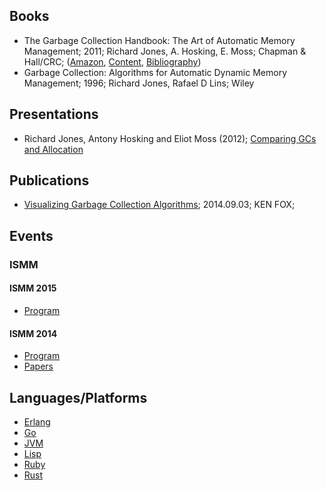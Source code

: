 ## Books

* The Garbage Collection Handbook: The Art of Automatic Memory Management; 2011; Richard Jones, A. Hosking, E. Moss; Chapman & Hall/CRC; ([Amazon](http://www.amazon.com/The-Garbage-Collection-Handbook-Management/dp/1420082795), [Content](The_Garbage_Collection_Handbook.pdf), [Bibliography](http://www.cs.kent.ac.uk/people/staff/rej/gcbib/))
* Garbage Collection: Algorithms for Automatic Dynamic Memory Management; 1996; Richard Jones, Rafael D Lins; Wiley  

## Presentations

* Richard Jones, Antony Hosking and Eliot Moss (2012); [Comparing GCs and Allocation](http://www.cs.tau.ac.il/~maon/teaching/2014-2015/seminar/seminar1415a-lec4-comparison-allocation.pdf)

## Publications

* [Visualizing Garbage Collection Algorithms](http://spin.atomicobject.com/2014/09/03/visualizing-garbage-collection-algorithms/); 2014.09.03; KEN FOX;


## Events
### ISMM
#### ISMM 2015
* [Program](http://conf.researchr.org/program/ismm-2015/program-ismm-2015)


#### ISMM 2014
* [Program](http://ismm2014.cs.tufts.edu/toc.html)
* [Papers](http://dl.acm.org/citation.cfm?id=2602988)


## Languages/Platforms
* [Erlang](https://github.com/memgc/docs/tree/master/lanuages/erlang)
* [Go](https://github.com/memgc/docs/tree/master/lanuages/golang)
* [JVM](https://github.com/memgc/docs/tree/master/lanuages/java)
* [Lisp](https://github.com/memgc/docs/tree/master/lanuages/lisp)
* [Ruby](https://github.com/memgc/docs/tree/master/lanuages/ruby)
* [Rust](https://github.com/memgc/docs/tree/master/lanuages/rust)
